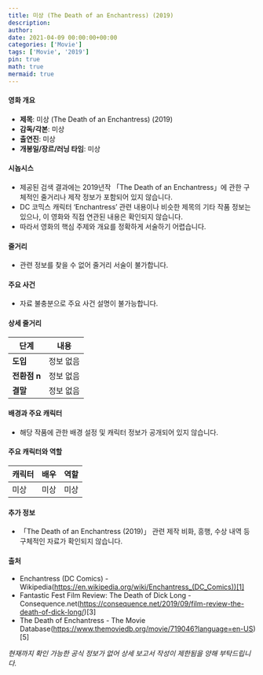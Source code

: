 ```yaml
---
title: 미상 (The Death of an Enchantress) (2019)
description: 
author: 
date: 2021-04-09 00:00:00+00:00
categories: ['Movie']
tags: ['Movie', '2019']
pin: true
math: true
mermaid: true
---
```

#### 영화 개요

- **제목**: 미상 (The Death of an Enchantress) (2019)  
- **감독/각본**: 미상  
- **출연진**: 미상  
- **개봉일/장르/러닝 타임**: 미상  

#### 시놉시스

- 제공된 검색 결과에는 2019년작 「The Death of an Enchantress」에 관한 구체적인 줄거리나 제작 정보가 포함되어 있지 않습니다.  
- DC 코믹스 캐릭터 ‘Enchantress’ 관련 내용이나 비슷한 제목의 기타 작품 정보는 있으나, 이 영화와 직접 연관된 내용은 확인되지 않습니다.  
- 따라서 영화의 핵심 주제와 개요를 정확하게 서술하기 어렵습니다.  

#### 줄거리

- 관련 정보를 찾을 수 없어 줄거리 서술이 불가합니다.  

#### 주요 사건

- 자료 불충분으로 주요 사건 설명이 불가능합니다.  

#### 상세 줄거리

| **단계** | **내용** |
|----------|----------|
| **도입** | 정보 없음 |
| **전환점 n** | 정보 없음 |
| **결말** | 정보 없음 |

#### 배경과 주요 캐릭터

- 해당 작품에 관한 배경 설정 및 캐릭터 정보가 공개되어 있지 않습니다.  

#### 주요 캐릭터와 역할

| **캐릭터** | **배우** | **역할** |
|------------|----------|----------|
| 미상       | 미상     | 미상     |

#### 추가 정보

- 「The Death of an Enchantress (2019)」 관련 제작 비화, 흥행, 수상 내역 등 구체적인 자료가 확인되지 않습니다.  

#### 출처

- Enchantress (DC Comics) - Wikipedia(https://en.wikipedia.org/wiki/Enchantress_(DC_Comics))[1]  
- Fantastic Fest Film Review: The Death of Dick Long - Consequence.net(https://consequence.net/2019/09/film-review-the-death-of-dick-long/)[3]  
- The Death of Enchantress - The Movie Database(https://www.themoviedb.org/movie/719046?language=en-US)[5]  

*현재까지 확인 가능한 공식 정보가 없어 상세 보고서 작성이 제한됨을 양해 부탁드립니다.*
